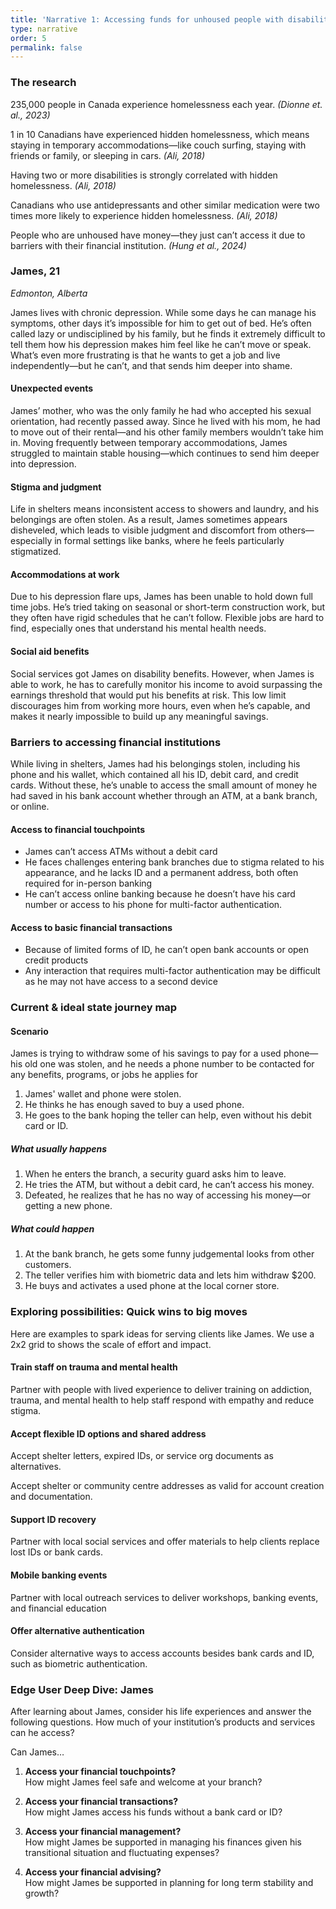 ```yaml
---
title: 'Narrative 1: Accessing funds for unhoused people with disabilities'
type: narrative
order: 5
permalink: false
---
```

### The research

235,000 people in Canada experience homelessness each year. _(Dionne et. al., 2023)_

1 in 10 Canadians have experienced hidden homelessness, which means staying in temporary accommodations—like couch surfing, staying with friends or family, or sleeping in cars. _(Ali, 2018)_

Having two or more disabilities is strongly correlated with hidden homelessness. _(Ali, 2018)_

Canadians who use antidepressants and other similar medication were two times more likely to experience hidden homelessness. _(Ali, 2018)_

People who are unhoused have money—they just can’t access it due to barriers with their financial institution. _(Hung et al., 2024)_

### James, 21

_Edmonton, Alberta_

James lives with chronic depression. While some days he can manage his symptoms, other days it’s impossible for him to get out of bed. He’s often called lazy or undisciplined by his family, but he finds it extremely difficult to tell them how his depression makes him feel like he can’t move or speak. What’s even more frustrating is that he wants to get a job and live independently—but he can’t, and that sends him deeper into shame.

#### Unexpected events

James’ mother, who was the only family he had who accepted his sexual orientation, had recently passed away. Since he lived with his mom, he had to move out of their rental—and his other family members wouldn’t take him in. Moving frequently between temporary accommodations, James struggled to maintain stable housing—which continues to send him deeper into depression.

#### Stigma and judgment

Life in shelters means inconsistent access to showers and laundry, and his belongings are often stolen. As a result, James sometimes appears disheveled, which leads to visible judgment and discomfort from others— especially in formal settings like banks, where he feels particularly stigmatized.

#### Accommodations at work

Due to his depression flare ups, James has been unable to hold down full time jobs. He’s tried taking on seasonal or short-term construction work, but they often have rigid schedules that he can’t follow. Flexible jobs are hard to find, especially ones that understand his mental health needs.

#### Social aid benefits

Social services got James on disability benefits. However, when James is able to work, he has to carefully monitor his income to avoid surpassing the earnings threshold that would put his benefits at risk. This low limit discourages him from working more hours, even when he’s capable, and makes it nearly impossible to build up any meaningful savings.

<!-- Wheel diagram goes here. -->

### Barriers to accessing financial institutions

While living in shelters, James had his belongings stolen, including his phone and his wallet, which contained all his ID, debit card, and credit cards. Without these, he’s unable to access the small amount of money he had saved in his bank account whether through an ATM, at a bank branch, or online.

#### Access to financial touchpoints
  * James can’t access ATMs without a debit card
  * He faces challenges entering bank branches due to stigma related to his appearance, and he lacks ID and a permanent address, both often required for in-person banking
  * He can’t access online banking because he doesn’t have his card number or access to his phone for multi-factor authentication.

#### Access to basic financial transactions
  * Because of limited forms of ID, he can’t open bank accounts or open credit products
  * Any interaction that requires multi-factor authentication may be difficult as he may not have access to a second device

<!-- Pyramid diagram goes here. -->

### Current & ideal state journey map

#### Scenario

James is trying to withdraw some of his savings to pay for a used phone—his old one was stolen, and he needs a phone number to be contacted for any benefits, programs, or jobs he applies for

<!-- Flow chart goes here. -->

1. James' wallet and phone were stolen.
2. He thinks he has enough saved to buy a used phone.
3. He goes to the bank hoping the teller can help, even without his debit card or ID.

##### What usually happens

1. When he enters the branch, a security guard asks him to leave.
2. He tries the ATM, but without a debit card, he can’t access his money.
3. Defeated, he realizes that he has no way of accessing his money—or getting a new phone.

##### What could happen

1. At the bank branch, he gets some funny judgemental looks from other customers.
2. The teller verifies him with biometric data and lets him withdraw $200.
3. He buys and activates a used phone at the local corner store.

### Exploring possibilities: Quick wins to big moves

Here are examples to spark ideas for serving clients like James. We use a 2x2 grid to shows the scale of effort and impact.

<!-- Grid diagram goes here. -->

#### Train staff on trauma and mental health

Partner with people with lived experience to deliver training on addiction, trauma, and mental health to help staff respond with empathy and reduce stigma.

#### Accept flexible ID options and shared address

Accept shelter letters, expired IDs, or service org documents as alternatives.

Accept shelter or community centre addresses as valid for account creation and documentation.

#### Support ID recovery

Partner with local social services and offer materials to help clients replace lost IDs or bank cards.

#### Mobile banking events

Partner with local outreach services to deliver workshops, banking events, and financial education

#### Offer alternative authentication

Consider alternative ways to access accounts besides bank cards and ID, such as biometric authentication.

### Edge User Deep Dive: James

After learning about James, consider his life experiences and answer the following questions. How much of your institution’s products and services can he access?

Can James…

<!-- Inverted pyramid diagram goes here. -->

1. **Access your financial touchpoints?**<br />
   How might James feel safe and welcome at your branch?

2. **Access your financial transactions?**<br />
   How might James access his funds without a bank card or ID?

3. **Access your financial management?**<br />
   How might James be supported in managing his finances given his transitional situation and fluctuating expenses?

4. **Access your financial advising?**<br />
   How might James be supported in planning for long term stability and growth?
